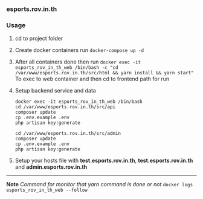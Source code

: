 ### esports.rov.in.th

### Usage

1. cd to project folder
2. Create docker containers run
   `docker-compose up -d`
3. After all containers done then run
   `docker exec -it esports_rov_in_th_web /bin/bash -c "cd /var/www/esports.rov.in.th/src/html && yarn install && yarn start"`
   To exec to web container and then cd to frontend path for run

4. Setup backend service and data

    ```
    docker exec -it esports_rov_in_th_web /bin/bash
    cd /var/www/esports.rov.in.th/src/api
    composer update
    cp .env.example .env
    php artisan key:generate

    cd /var/www/esports.rov.in.th/src/admin
    composer update
    cp .env.example .env
    php artisan key:generate
    ```

5. Setup your hosts file with **test.esports.rov.in.th**, **test.esports.rov.in.th** and **admin.esports.rov.in.th**

---

**Note**
_Command for monitor that yarn command is done or not_
`docker logs esports_rov_in_th_web --follow`
